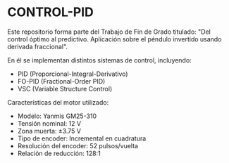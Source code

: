 # CONTROL-PID
Este repositorio forma parte del Trabajo de Fin de Grado titulado:
"Del control óptimo al predictivo. Aplicación sobre el péndulo invertido usando derivada fraccional".

En él se implementan distintos sistemas de control, incluyendo:

- PID (Proporcional-Integral-Derivativo)
- FO-PID (Fractional-Order PID)
- VSC (Variable Structure Control)
  
Características del motor utilizado:
- Modelo: Yanmis GM25-310
- Tensión nominal: 12 V
- Zona muerta: ±3.75 V
- Tipo de encoder: Incremental en cuadratura
- Resolución del encoder: 52 pulsos/vuelta
- Relación de reducción: 128:1

